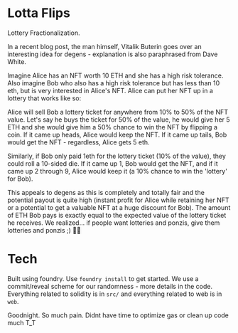# Lotta Flips

Lottery Fractionalization.

In a recent blog post, the man himself, Vitalik Buterin goes over an interesting idea for degens - explanation is also paraphrased from Dave White.

Imagine Alice has an NFT worth 10 ETH and she has a high risk tolerance. Also imagine Bob who also has a high risk tolerance but has less than 10 eth, but is very interested in Alice's NFT. Alice can put her NFT up in a lottery that works like so:

Alice will sell Bob a lottery ticket for anywhere from 10% to 50% of the NFT value. Let's say he buys the ticket for 50% of the value, he would give her 5 ETH and she would give him a 50% chance to win the NFT by flipping a coin. If it came up heads, Alice would keep the NFT. If it came up tails, Bob would get the NFT - regardless, Alice gets 5 eth.

Similarly, if Bob only paid 1eth for the lottery ticket (10% of the value), they could roll a 10-sided die. If it came up 1, Bob would get the NFT, and if it came up 2 through 9, Alice would keep it (a 10% chance to win the 'lottery' for Bob).

This appeals to degens as this is completely and totally fair and the potential payout is quite high (instant profit for Alice while retaining her NFT or a potential to get a valuable NFT at a huge discount for Bob). The amount of ETH Bob pays is exactly equal to the expected value of the lottery ticket he receives. We realized... if people want lotteries and ponzis, give them lotteries and ponzis ;) 🤷‍♂️

# Tech

Built using foundry. Use `foundry install` to get started. We use a commit/reveal scheme for our randomness - more details in the code. Everything related to solidity is in `src/` and everything related to web is in `web`.

Goodnight. So much pain. Didnt have time to optimize gas or clean up code much T_T